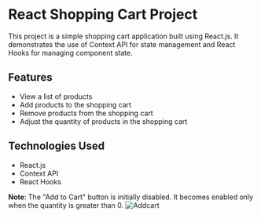 # React Shopping Cart Project

This project is a simple shopping cart application built using React.js. It demonstrates the use of Context API for state management and React Hooks for managing component state.

## Features

- View a list of products
- Add products to the shopping cart
- Remove products from the shopping cart
- Adjust the quantity of products in the shopping cart

## Technologies Used

- React.js
- Context API
- React Hooks

**Note**: The "Add to Cart" button is initially disabled. It becomes enabled only when the quantity is greater than 0.
![Addcart](https://github.com/Sharavanakumar35/callbackhell-countdown/assets/136878187/faa213c6-331e-4cf9-ba02-7a152b7a3031)
